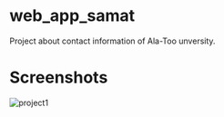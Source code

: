 # web_app_samat
Project about contact information of Ala-Too unversity.
# Screenshots
![project1](https://user-images.githubusercontent.com/72734736/162569496-f7e32801-c974-4c6d-9e58-a3c2b652587d.png)

